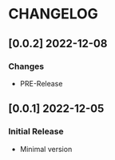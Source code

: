 # CHANGELOG

## [0.0.2] 2022-12-08
### Changes

- PRE-Release

## [0.0.1] 2022-12-05
### Initial Release

- Minimal version
